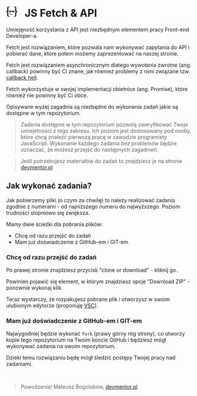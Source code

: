 # [![](assets/img/logo-readme2.jpg)](https://devmentor.pl) &nbsp; JS Fetch & API

Umiejęność korzystania z API jest niezbędnym elementem pracy Front-end Developer-a.

Fetch jest rozwiązaniem, które pozwala nam wykonywać zapytania do API i pobierać dane, które potem możemy zaprezentować na naszej stronie.

Fetch jest rozwiązaniem asynchronicznym dlatego wywołania zwrotne (ang. callback) powinny być Ci znane, jak również problemy z nimi związane tzw. [callback hell](http://callbackhell.com/).

Fetch wykorzystuje w swojej implementacji obietnice (ang. Promise), które również nie powinny być Ci obce.

Opisywane wyżej zagadnia są niezbędne do wykonania zadań jakie są dostępne w tym repozytorium.


> Zadania dostępne w tym repozytorium pozwolą zweryfikować Twoje umiejetności z tego zakresu. Ich poziom jest dostosowany pod osoby, które chcą znaleźć pierwszą pracę w zawodzie programisty JavaScript. Wykonanie każdego zadania bez problemów będzie oznaczać, że możesz przejść do następnych zagadnień.

> Jeśli potrzebujesz materiałów do zadań to znajdziesz je na stronie [devmentor.pl](https://devmentor.pl)

## Jak wykonać zadania?

Jak pobierzemy pliki (o czym za chwilę) to należy realizować zadania zgodnie z numerami - od najniższego numeru do najwyższego. Poziom trudności stopniowo się zwiększa.

Mamy dwie ścieżki dla pobrania plików:

* Chcę od razu przejść do zadań
* Mam już doświadczenie z GitHub-em i GIT-em

### Chcę od razu przejść do zadań

Po prawej stronie znajdziesz przycisk "clone or download" - kliknij go.

Powinien pojawić się element, w którym znajdziesz opcje "Download ZIP" - ponownie wykonaj klik.

Teraz wystarczy, że rozpakujesz pobrane plik i otworzysz w swoim ulubionym edytorze (proponuję [VSC](https://code.visualstudio.com/)).

### Mam już doświadczenie z GitHub-em i GIT-em

Najwygodniej będzie wykonać `fork` (prawy górny róg strony), co utworzy kopie tego repozytorium na Twoim koncie GitHub i będziesz mógł wykonywać zadania na swoim repozytorium.

Dzieki temu rozwiązaniu będę mógł śledzić postępy Twojej pracy nad zadaniami.

&nbsp;

> Powodzenia! Mateusz Bogolubow, [devmentor.pl](https://devmentor.pl)